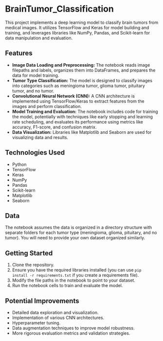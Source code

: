 # BrainTumor_Classification
This project implements a deep learning model to classify brain tumors from medical images. It utilizes TensorFlow and Keras for model building and training, and leverages libraries like NumPy, Pandas, and Scikit-learn for data manipulation and evaluation.
## Features

* **Image Data Loading and Preprocessing:** The notebook reads image filepaths and labels, organizes them into DataFrames, and prepares the data for model training.
* **Tumor Type Classification:** The model is designed to classify images into categories such as meningioma tumor, glioma tumor, pituitary tumor, and no tumor.
* **Convolutional Neural Network (CNN):** A CNN architecture is implemented using TensorFlow/Keras to extract features from the images and perform classification.
* **Model Training and Evaluation:** The notebook includes code for training the model, potentially with techniques like early stopping and learning rate scheduling, and evaluates its performance using metrics like accuracy, F1-score, and confusion matrix.
* **Data Visualization:** Libraries like Matplotlib and Seaborn are used for visualizing data and results.

## Technologies Used

* Python
* TensorFlow
* Keras
* NumPy
* Pandas
* Scikit-learn
* Matplotlib
* Seaborn

## Data

The notebook assumes the data is organized in a directory structure with separate folders for each tumor type (meningioma, glioma, pituitary, and no tumor).  You will need to provide your own dataset organized similarly.

## Getting Started

1.  Clone the repository.
2.  Ensure you have the required libraries installed (you can use `pip install -r requirements.txt` if you create a requirements file).
3.  Modify the file paths in the notebook to point to your dataset.
4.  Run the notebook cells to train and evaluate the model.

## Potential Improvements

* Detailed data exploration and visualization.
* Implementation of various CNN architectures.
* Hyperparameter tuning.
* Data augmentation techniques to improve model robustness.
* More rigorous evaluation metrics and validation strategies.
